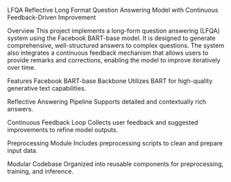 LFQA
Reflective Long Format Question Answering Model with Continuous Feedback-Driven Improvement

Overview
This project implements a long-form question answering (LFQA) system using the Facebook BART-base model. It is designed to generate comprehensive, well-structured answers to complex questions. The system also integrates a continuous feedback mechanism that allows users to provide remarks and corrections, enabling the model to improve iteratively over time.

Features
Facebook BART-base Backbone
Utilizes BART for high-quality generative text capabilities.

Reflective Answering Pipeline
Supports detailed and contextually rich answers.

Continuous Feedback Loop
Collects user feedback and suggested improvements to refine model outputs.

Preprocessing Module
Includes preprocessing scripts to clean and prepare input data.

Modular Codebase
Organized into reusable components for preprocessing, training, and inference.
